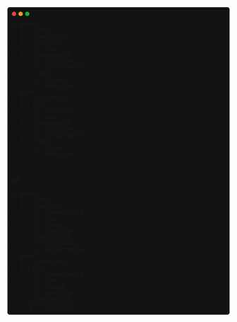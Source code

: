 <html>
<style>
    .mac {
        width:10px;
        height:10px;
        border-radius:5px;
        float:left;
        margin:10px 0 0 5px;
    }
    .b1 {
        background:#E0443E;
        margin-left: 10px;
    }
    .b2 { background:#DEA123; }
    .b3 { background:#1AAB29; }
    .warpper{
        background:#121212;
        border-radius:5px;
        /* width:400px; */
    }
</style>
<div class="warpper">
    <div class="mac b1"></div>
    <div class="mac b2"></div>
    <div class="mac b3"></div>
<div>
<br>
</html>

```
├── models
│   ├── common
│   ├── commonResult
│   ├── flexAccess
│   │   └── home
│   ├── steadyWealth
│   │   ├── holdShares
│   │   └── productDetail
│   └── trade
│       ├── redeem
│       └── subscribe
├── pages
│   ├── commonResult
│   ├── plus
│   │   ├── holdShares
│   │   └── home
│   ├── steadyWealth
│   │   ├── holdShares
│   │   ├── productDetail
└── └── trade
        ├── redeem
        └── subscribe



 ```

旧版
 ```
├── models
│   ├── common
│   ├── flexAccess
│   │   ├── commonResult
│   │   ├── home
│   │   ├── redeem
│   │   └── subscribe
│   └── steadyWealth
│       ├── holdShares
│       ├── productDetail
├── pages
│   ├── openAccount
│   ├── plus
│   │   ├── commonResult
│   │   ├── home
│   │   ├── redeem
│   │   ├── subscribe
└── └── steadyWealth
        ├── holdShares
        └── productDetail
```